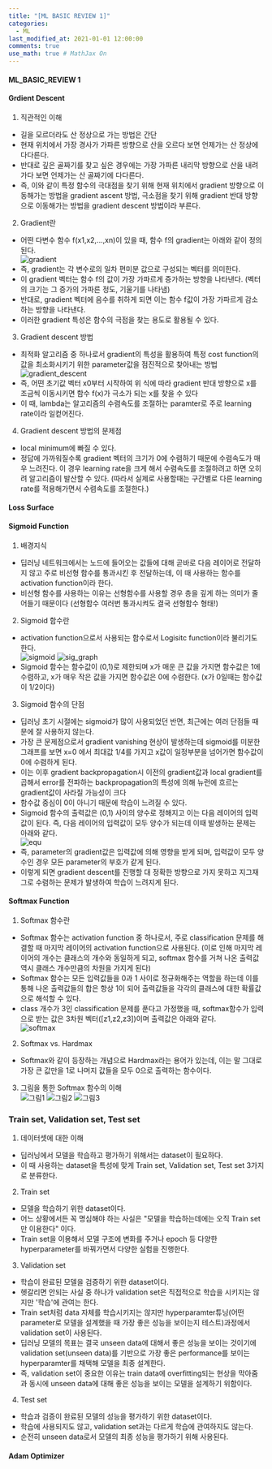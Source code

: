 ```yaml
---
title: "[ML BASIC REVIEW 1]"
categories: 
  - ML
last_modified_at: 2021-01-01 12:00:00
comments: true
use_math: true # MathJax On
---
```


#### ML_BASIC_REVIEW 1

#### Grdient Descent

1. 직관적인 이해
- 길을 모르더라도 산 정상으로 가는 방법은 간단
- 현재 위치에서 가장 경사가 가파른 방향으로 산을 오르다 보면 언제가는 산 정상에 다다른다.
- 반대로 깊은 골짜기를 찾고 싶은 경우에는 가장 가파른 내리막 방향으로 산을 내려가다 보면 언제가는 산 골짜기에 다다른다. 
- 즉, 이와 같이 특정 함수의 극대점을 찾기 위해 현재 위치에서 gradient 방향으로 이동해가는 방법을 gradient ascent 방법, 극소점을 찾기 위해 gradient 반대 방향으로 이동해가는 방법을 gradient descent 방법이라 부른다. 

2. Gradient란
- 어떤 다변수 함수 f(x1,x2,...,xn)이 있을 때, 함수 f의 gradient는 아래와 같이 정의된다. <br>
  ![gradient](https://user-images.githubusercontent.com/62474292/107191700-e866f200-6a2f-11eb-9e12-c4267701a816.JPG)
- 즉, gradient는 각 변수로의 일차 편미분 값으로 구성되는 벡터를 의미한다.
- 이 gradient 벡터는 함수 f의 값이 가장 가파르게 증가하는 방향을 나타낸다. (벡터의 크기는 그 증가의 가파른 정도, 기울기를 나타냄)
- 반대로, gradient 벡터에 음수를 취하게 되면 이는 함수 f값이 가장 가파르게 감소하는 방향을 나타낸다.
- 이러한 gradient 특성은 함수의 극점을 찾는 용도로 활용될 수 있다.

3. Gradient descent 방법
- 최적화 알고리즘 중 하나로서 gradient의 특성을 활용하여 특정 cost function의 값을 최소화시키기 위한 parameter값을 점진적으로 찾아내는 방법 <br>
  ![gradient_descent](https://user-images.githubusercontent.com/62474292/107192174-a1c5c780-6a30-11eb-9ab2-e07456c7826c.JPG)
- 즉, 어떤 초기값 벡터 x0부터 시작하여 위 식에 따라 gradient 반대 방향으로 x를 조금씩 이동시키면 함수 f(x)가 극소가 되는 x를 찾을 수 있다
- 이 때, lambda는 알고리즘의 수렴속도를 조절하는 paramter로 주로 learning rate이라 일컫어진다.

4. Gradient descent 방법의 문제점
- local minimum에 빠질 수 있다.
- 정답에 가까워질수록 gradient 벡터의 크기가 0에 수렴하기 때문에 수렴속도가 매우 느려진다. 이 경우 learning rate을 크게 해서 수렴속도를 조절하려고 하면 오히려 알고리즘이 발산할 수 있다. (따라서 실제로 사용할때는 구간별로 다른 learning rate를 적용해가면서 수렴속도를 조절한다.)

#### Loss Surface


#### Sigmoid Function

1. 배경지식
- 딥러닝 네트워크에서는 노드에 들어오는 값들에 대해 곧바로 다음 레이어로 전달하지 않고 주로 비선형 함수를 통과시킨 후 전달하는데, 이 때 사용하는 함수를 activation function이라 한다.
- 비선형 함수를 사용하는 이유는 선형함수를 사용할 경우 층을 깊게 하는 의미가 줄어들기 때문이다 (선형함수 여러번 통과시켜도 결국 선형함수 형태!)

2. Sigmoid 함수란
- activation function으로서 사용되는 함수로서 Logisitc function이라 불리기도 한다. <br>
  ![sigmoid](https://user-images.githubusercontent.com/62474292/107297653-23f8cf00-6ab7-11eb-9228-b773c8075633.JPG)
  ![sig_graph](https://user-images.githubusercontent.com/62474292/107297656-2529fc00-6ab7-11eb-94ad-f5448d021c68.JPG)
- Sigmoid 함수는 함수값이 (0,1)로 제한되며 x가 매운 큰 값을 가지면 함수값은 1에 수렴하고, x가 매우 작은 값을 가지면 함수값은 0에 수렴한다. (x가 0일때는 함수값이 1/2이다)

3. Sigmoid 함수의 단점
- 딥러닝 초기 시절에는 sigmoid가 많이 사용되었던 반면, 최근에는 여러 단점들 때문에 잘 사용하지 않는다.
- 가장 큰 문제점으로서 gradient vanishing 현상이 발생하는데 sigmoid를 미분한 그래프를 보면 x=0 에서 최대값 1/4를 가지고 x값이 일정부분을 넘어가면 함수값이 0에 수렴하게 된다.
- 이는 이후 gradient backpropagation시 이전의 gradient값과 local gradient를 곱해서 error를 전파하는 backpropagation의 특성에 의해 뉴런에 흐르는 gradient값이 사라질 가능성이 크다
- 함수값 중심이 0이 아니기 때문에 학습이 느려질 수 있다. 
- Sigmoid 함수의 출력값은 (0,1) 사이의 양수로 정해지고 이는 다음 레이어의 입력값이 된다. 즉, 다음 레이어의 입력값이 모두 양수가 되는데 이때 발생하는 문제는 아래와 같다. <br>
  ![equ](https://user-images.githubusercontent.com/62474292/107299640-36750780-6abb-11eb-8e2e-8af8b7f4d080.png)
- 즉, parameter의 gradient값은 입력값에 의해 영향을 받게 되며, 입력값이 모두 양수인 경우 모든 parameter의 부호가 같게 된다. 
- 이렇게 되면 gradient descent를 진행할 대 정확한 방향으로 가지 못하고 지그재그로 수렴하는 문제가 발생하여 학습이 느려지게 된다. 

#### Softmax Function

1. Softmax 함수란
- Softmax 함수는 activation function 중 하나로서, 주로 classification 문제를 해결할 때 마지막 레이어의 activation function으로 사용된다. (이로 인해 마지막 레이어의 개수는 클래스의 개수와 동일하게 되고, softmax 함수를 거쳐 나온 출력값 역시 클래스 개수만큼의 차원을 가지게 된다)
- Softmax 함수는 모든 입력값들을 0과 1 사이로 정규화해주는 역할을 하는데 이를 통해 나온 출력값들의 합은 항상 1이 되어 출력값들을 각각의 클래스에 대한 확률값으로 해석할 수 있다.
- class 개수가 3인 classification 문제를 푼다고 가정했을 때, softmax함수가 입력으로 받는 값은 3차원 벡터([z1,z2,z3])이며 출력값은 아래와 같다.<br>
  ![softmax](https://user-images.githubusercontent.com/62474292/107301930-cb79ff80-6abf-11eb-9f1b-d853d2e05ad4.JPG)

2. Softmax vs. Hardmax
- Softmax와 같이 등장하는 개념으로 Hardmax라는 용어가 있는데, 이는 말 그대로 가장 큰 값만을 1로 나머지 값들을 모두 0으로 출력하는 함수이다.

3. 그림을 통한 Softmax 함수의 이해 <br>
  ![그림1](https://user-images.githubusercontent.com/62474292/107302126-31668700-6ac0-11eb-8612-30e1b76ef711.JPG)
  ![그림2](https://user-images.githubusercontent.com/62474292/107302127-3297b400-6ac0-11eb-86ec-d28ff221e4b9.JPG)
  ![그림3](https://user-images.githubusercontent.com/62474292/107302130-33304a80-6ac0-11eb-9c31-c1f10e3ad981.JPG)


### Train set, Validation set, Test set

1. 데이터셋에 대한 이해
- 딥러닝에서 모델을 학습하고 평가하기 위해서는 dataset이 필요하다.
- 이 때 사용하는 dataset을 특성에 맞게 Train set, Validation set, Test set 3가지로 분류한다.

2. Train set
- 모델을 학습하기 위한 dataset이다.
- 어느 상황에서든 꼭 명심해야 하는 사실은 "모델을 학습하는데에는 오직 Train set만 이용한다" 이다.
- Train set을 이용해서 모델 구조에 변화를 주거나 epoch 등 다양한 hyperparameter를 바꿔가면서 다양한 실험을 진행한다.

3. Validation set
- 학습이 완료된 모델을 검증하기 위한 dataset이다.
- 헷갈리면 안되는 사실 중 하나가 validation set은 직접적으로 학습을 시키지는 않지만 '학습'에 관여는 한다.
- Train set처럼 data 자체를 학습시키지는 않지만 hyperparamter튜닝(어떤 parameter로 모델을 설계했을 때 가장 좋은 성능을 보이는지 테스트)과정에서 validation set이 사용된다.
- 딥러닝 모델의 목표는 결국 unseen data에 대해서 좋은 성능을 보이는 것이기에 validation set(unseen data)를 기반으로 가장 좋은 performance를 보이는 hyperparamter를 채택해 모델을 최종 설계한다.
- 즉, validation set이 중요한 이유는 train data에 overfitting되는 현상을 막아줌과 동시에 unseen data에 대해 좋은 성능을 보이는 모델을 설계하기 위함이다.

4. Test set
- 학습과 검증이 완료된 모델의 성능을 평가하기 위한 dataset이다.
- 학습에 사용되지도 않고, validation set과는 다르게 학습에 관여하지도 않는다.
- 순전히 unseen data로서 모델의 최종 성능을 평가하기 위해 사용된다.

#### Adam Optimizer
